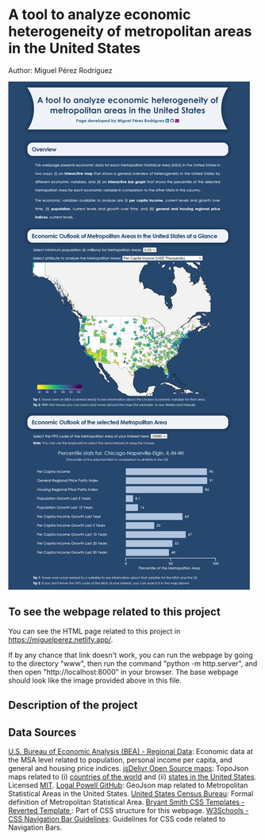 # A tool to analyze economic heterogeneity of metropolitan areas in the United States

Author: Miguel Pérez Rodríguez

![](/embedded_screenshot.png?raw=true "")

## To see the webpage related to this project

You can see the HTML page related to this project in https://miguelperez.netlify.app/.

If by any chance that link doesn't work, you can run the webpage by going to
the directory "www", then run the command "python -m http.server", and then open 
"http://localhost:8000" in your browser. The base webpage should look 
like the image provided above in this file.

## Description of the project



## Data Sources

<a href="https://apps.bea.gov/itable/?ReqID=70&step=1&_gl=1*1hajvqr*_ga*NDk0MDAwMTYxLjE3MzI5MDY3NzA.*_ga_J4698JNNFT*MTczMzcwMTUzNS42LjEuMTczMzcwMTc0MC41MS4wLjA.">
U.S. Bureau of Economic Analysis (BEA) - Regional Data</a>: 
Economic data at the MSA level related to population, personal income per capita, 
and general and housing price indices.  


<a href="https://www.jsdelivr.com">
jsDelivr Open Source maps</a>: 
TopoJson maps related to (i) 
<a href = "https://www.jsdelivr.com/package/npm/world-atlas">countries of the world</a> 
and (ii) <a href = "https://www.jsdelivr.com/package/npm/us-atlas">
states in the United States</a>.
Licensed <a href = "https://github.com/jsdelivr/jsdelivr/blob/master/LICENSE.md">MIT</a>.  


<a href="https://github.com/loganpowell/census-geojson/tree/master/GeoJSON/20m/2021">
Logal Powell GitHub</a>: 
GeoJson map related to Metropolitan Statistical Areas in the United States.  


<a href="https://www.census.gov/programs-surveys/metro-micro/about.html">
United States Census Bureau</a>: 
Formal definition of Metropolitan Statistical Area.  


<a href="https://www.bryantsmith.com/template/">
Bryant Smith CSS Templates - Reverted Template </a>: 
Part of CSS structure for this webpage.  


<a href="https://www.w3schools.com/css/css_navbar_horizontal.asp">
W3Schools - CSS Navigation Bar Guidelines</a>: 
Guidelines for CSS code related to Navigation Bars.  

